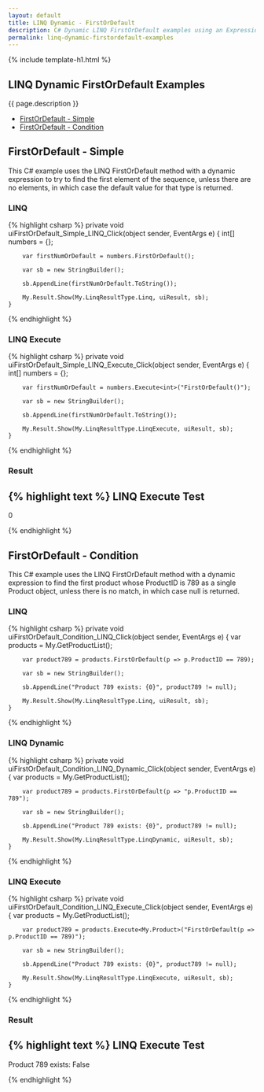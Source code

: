 ```yaml
---
layout: default
title: LINQ Dynamic - FirstOrDefault
description: C# Dynamic LINQ FirstOrDefault examples using an Expression Evaluator.
permalink: linq-dynamic-firstordefault-examples
---
```


{% include template-h1.html %}

## LINQ Dynamic FirstOrDefault Examples
{{ page.description }}

- [FirstOrDefault - Simple](#firstordefault---simple)
- [FirstOrDefault - Condition](#firstordefault---condition)

## FirstOrDefault - Simple
This C# example uses the LINQ FirstOrDefault method with a dynamic expression to try to find the first element of the sequence, unless there are no elements, in which case the default value for that type is returned.

### LINQ
{% highlight csharp %}
private void uiFirstOrDefault_Simple_LINQ_Click(object sender, EventArgs e)
    {
        int[] numbers = {};

        var firstNumOrDefault = numbers.FirstOrDefault();

        var sb = new StringBuilder();

        sb.AppendLine(firstNumOrDefault.ToString());

        My.Result.Show(My.LinqResultType.Linq, uiResult, sb);
    }
{% endhighlight %}

### LINQ Execute
{% highlight csharp %}
private void uiFirstOrDefault_Simple_LINQ_Execute_Click(object sender, EventArgs e)
    {
        int[] numbers = {};

        var firstNumOrDefault = numbers.Execute<int>("FirstOrDefault()");

        var sb = new StringBuilder();

        sb.AppendLine(firstNumOrDefault.ToString());

        My.Result.Show(My.LinqResultType.LinqExecute, uiResult, sb);
    }
{% endhighlight %}

### Result
{% highlight text %}
LINQ Execute Test
------------------------------
0

{% endhighlight %}

## FirstOrDefault - Condition
This C# example uses the LINQ FirstOrDefault method with a dynamic expression to find the first product whose ProductID is 789 as a single Product object, unless there is no match, in which case null is returned.

### LINQ
{% highlight csharp %}
private void uiFirstOrDefault_Condition_LINQ_Click(object sender, EventArgs e)
    {
        var products = My.GetProductList();

        var product789 = products.FirstOrDefault(p => p.ProductID == 789);

        var sb = new StringBuilder();

        sb.AppendLine("Product 789 exists: {0}", product789 != null);

        My.Result.Show(My.LinqResultType.Linq, uiResult, sb);
    }
{% endhighlight %}

### LINQ Dynamic
{% highlight csharp %}
private void uiFirstOrDefault_Condition_LINQ_Dynamic_Click(object sender, EventArgs e)
    {
        var products = My.GetProductList();

        var product789 = products.FirstOrDefault(p => "p.ProductID == 789");

        var sb = new StringBuilder();

        sb.AppendLine("Product 789 exists: {0}", product789 != null);

        My.Result.Show(My.LinqResultType.LinqDynamic, uiResult, sb);
    }
{% endhighlight %}

### LINQ Execute
{% highlight csharp %}
private void uiFirstOrDefault_Condition_LINQ_Execute_Click(object sender, EventArgs e)
    {
        var products = My.GetProductList();

        var product789 = products.Execute<My.Product>("FirstOrDefault(p => p.ProductID == 789)");

        var sb = new StringBuilder();

        sb.AppendLine("Product 789 exists: {0}", product789 != null);

        My.Result.Show(My.LinqResultType.LinqExecute, uiResult, sb);
    }
{% endhighlight %}

### Result
{% highlight text %}
LINQ Execute Test
------------------------------
Product 789 exists: False

{% endhighlight %}
